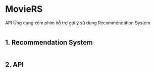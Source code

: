 # MovieRS

API Ứng dụng xem phim hỗ trợ gợi ý sử dụng Recommendation System

<details>
<summary style="display: inline-block; cursor: pointer;"><h2>1. Recommendation System</h2></summary>

<details>
<summary>Tổng quan Hệ thống gợi ý</summary>

Hệ thống gợi ý, hay tiếng anh là Recommender System, là một hệ thống có khả năng tự động gợi ý cho người dùng những sản phẩm họ có thể thích. Đây là một giải pháp thay thế tốt nhất cho các thuật toán tìm kiếm, khi mà những sản phẩm họ có thể thích được tự động đề xuất kể cả khi người dùng có thực hiện hành động tìm tiếm hay không. Bằng cách sử dụng bộ dữ liệu thu thập được từ phía người dùng trước đó, hệ thống sẽ tiến hành dự đoán và đưa ra kết quả gợi ý cho người dùng về những sản phẩm, tính năng, hay dịch vụ... liên quan phù hợp với sở thích, độ quan tâm của người dùng. Từ đó giúp nâng cao được chất lượng dịch vụ cho ứng dụng cũng như thu lại được lợi nhuận cao, đặc biệt trong các sàn thương mại điện tử.

Recommemder System là một trong những mảng tương đối lớn của Học Máy Machine Learning và cũng có lịch sử khá lâu đời, khi lần đầu tiên hệ thống được đề cập trong một bài báo cáo kĩ thuật năm 1990 bởi Jussi Karlgren tại Đại Học Columbia và sau đó được triển khai quy mô lớn từ năm 1994 trở đi bởi Jussi Karlgren. Tuy nhiên, thực tế Recommendation Systems là chỉ thực sự bùng nổ khoảng 10-15 năm gần đây, khi việc tương tác trực tuyến của người dùng gia tăng, và sự phát triển mạnh mẽ của các sàn thương mại điện tử, và cũng không thể thiếu sự tiến bộ của ngành Khoa học dữ liệu hiện nay.

</details>

Các thuật ngữ sau đây sẽ thường được sử dụng,

- Đối tượng, hay người dùng mà hệ thống gợi ý hướng đến được gọi là users,
- Sản phẩm mà hệ thống đưa ra gợi ý được gọi là items
- Sự tương quan giữa các đối tượng và sản phẩm, mức độ quan tâm của đối tượng đối với sản phẩm đó được gọi là rating

Về phân loại, các Recommender Systems thường được chia thành hai nhóm lớn:

- Content-based systems: hoạt động dựa vào đặc điểm của items
- Collaborative filtering: hoạt động với sự cộng tác của users và rating.
  Trong đề tài này, nhóm chúng em tập trung phát triển hệ thống gợi ý, Recommender System theo hướng thứ hai: Collaborative filtering

### 1.1 Collaborative filtering

Lọc cộng tác, hay còn gọi là Collaborative filtering, là một nhóm phương pháp thuộc hệ thống gợi ý, Recommender System, hoạt động dựa trên sự tương quan giữa các users, items và rating, nhằm tìm ra sản phẩm mà người dùng có khả năng thích dựa vào những sản phẩm mà những người dùng khác có hành vi tương tự đã lựa chọn trước đó.
Ưu điểm của Collaborative filtering,

- Hệ thống tận dụng được những thông tin từ các users khác. Nếu biết được đặc điểm hành vi của một vài users tương tự nhau, hệ thống có thể suy luận ra hành vi của những users còn lại.
- Đơn giản, không cần phải mô tả đặc điểm mỗi item như Content-base
  Nhược điểm của Collaborative filtering,
- Hệ thống không giải quyết được các bài toán khởi đầu lạnh (cold-start problem) khi mà người dùng mới không có đặc điểm gì về hành vi, chưa đánh giá sản phẩm bất nào, hay các sản phẩm mới chưa được người dùng nào đánh giá...
- Khi ma trận đánh giá lớn, tức số lượng người dùng lẫn sản phẩm lớn thì thời gian tính toán sẽ tăng cao, khó đáp ứng tư vấn thời gian thực hoặc gần thời gian thực
  Ví dụ: Hai users A, và B đều thích cùng những items (tức là đều đánh giá điểm rating cho các items yêu thích ở mức từ 4 -> 5). Khi đó, dựa vào dữ liệu thu thập được trước đó của userA, ta thấy A thích một số items khác, như vậy nhiều khả năng, userB cũng sẽ thích những items này. Từ đó hệ thống sẽ đề xuất những items này cho userB.

| ![](./readme/460031_9XZYM6B5Ly-ENYTkEtr9dA.png) |
| :---------------------------------------------: |
|      _Phương pháp Collaborative filtering_      |

|  ![](./readme/Collaborative%2BRecommenderV3.png)  |
| :-----------------------------------------------: |
| _Cách thức hoạt động của Collaborative filtering_ |

Việc xác định mức độ quan tâm của mỗi user tới một item dựa trên mức độ quan tâm của similar users tới item đó còn được gọi là User-user Collaborative Filtering.
Trên thực tế, User-user Collaboration filtering cũng tồn tại mặt hạn chế

- Số lượng users luôn lớn hơn số lượng items rất nhiều. Kéo theo việc tính toán rất lớn và phức tạp, và cũng gặp nhiều khó khăn trong việc lưu trữ ma trân dữ liệu.
- Khi một user thay đổi rating, hoặc rating thêm items, toàn bộ tính toán sẽ phải thực hiện lại
  Vì vậy mà, cũng có một hướng tiếp cận khác thay vì xác định user similarities, hệ thống sẽ xác định item similarities. Hướng này được gọi là Item-Item Collaborative Filtering, có thể giải quyết các mặt hạn chế của User-user, và cũng được sử dụng nhiều trong thực tế hơn.
  Trong đề tài này, nhóm chúng em phát triển hệ thống gợi ý, Collaborative filtering Recommender System theo hướng thứ nhất: User-user

### 1.2 Thuật toán Matrix Factorization

Phân tích ma trận thành nhân tử, hay còn gọi là Matrix Factorization, hoặc Matrix Decomposition là một thuật toán của phương pháp Collaborative Filtering Recommendation System.

|                              ![](./readme/1625459218650.png)                               |
| :----------------------------------------------------------------------------------------: |
| _Hình minh họa thuật toán Matrix Factorization (với M,N lần lượt là số items và số users)_ |

Ý tưởng chính của Matrix Factorization áp dụng cho Recommendation Systems là giả định tồn tại các tính chất ẩn mô tả sự liên quan giữa các items và users. Tính chất ẩn có thể là đặc điểm mô tả của items, và cũng có thể là một sự kết hợp của những đặc điểm mô tả này hoặc cũng có thể là bất cứ điều gì mà ta không thực sự cần đặt tên. Mỗi item sẽ mang tính chất ẩn ở một mức độ nào đó tương ứng với các hệ số trong vector X của nó, hệ số càng cao tương ứng với việc mang tính chất đó càng cao. Tương tự, mỗi user cũng sẽ có xu hướng thích những tính chất ẩn nào đó và được mô tả bởi các hệ số trong vector W của nó.

$$
Y \approx
\begin{bmatrix}
  x_1w_1       & x_1w_2   & x_1w_3   & \cdots  & x_1w_N  \\
  x_2w_1       & x_2w_2   & x_2w_3   & \cdots  & x_2w_N  \\
  \vdots  & \vdots  & \vdots  & \ddots  & \vdots \\
  x_Mw_1       & x_Mw_1   & x_Mw_1   & \cdots  & x_Mw_N  \\
\end{bmatrix}
= \begin{bmatrix}
x_1 \\
  x_2\\
  \vdots\\
  x_M \\
\end{bmatrix}
\begin{bmatrix}
  w_1       & w_2   & w_3   & \cdots  & w_N  \\
\end{bmatrix}
= XW
$$

Sau khi tìm được các ma trận items X và ma trận users W, giá trị ước lượng rating của một user j lên một item i bằng biểu thức

$$
\^{y_{ij}} = x_i^Tw_y
$$

Giá trị kết quả của biểu thức sẽ cao nếu các thành phần tương ứng của X và W đều cao. Điều này nghĩa là item mang các tính chất ẩn mà user thích, vậy thì nên gợi ý item này cho user.
Xây dựng hàm mất mát
Việc xây dựng hàm mất mát cũng được dựa trên các thành phần đã được điền của Utility Matrix Y dựa trên biểu thức sau:

$$
\mathcal{L}(X,W) = \frac{1}{2s}\Sigma_{n=1}^N\Sigma_{m:r_{mn}}(y_{mn} - x_mw_n)^2+\frac{\lambda}{2}(\|X\|_F^2+\|W\|_F^2)
$$

<center>Hàm mất mát của thuật toán Matrix Factoriazrtion</center>

Trong đó $r_{mn}$ = 1 nếu item thứ m đã được đánh giá bởi user thứ n, $\|\bullet\|_F^2$ là căn bậc hai của tổng bình phương tất cả các phần tử của ma trận, s là toàn bộ số ratings đã có.
Việc tối ưu đồng thời X,W là tương đối phức tạp, thay vào đó, phương pháp được sử dụng là lần lượt tối ưu một ma trận trong khi cố định ma trận kia, tới khi hội tụ. Ví dụ:

Khi cố định X, việc tối ưu W đưa về việc tối ưu hàm:

$$
\mathcal{L}(W) = \frac{1}{2s}\Sigma_{n=1}^N\Sigma_{m:r_{mn}}(y_{mn} - x_mw_n)^2+\frac{\lambda}{2}\|W\|_F^2
$$

<center>Hàm tối ưu W khi cố định X</center>

Khi cố định W, việc tối ưu X đưa về viêc tối ưu hàm:

$$
\mathcal{L}(X) = \frac{1}{2s}\Sigma_{n=1}^N\Sigma_{m:r_{mn}}(y_{mn} - x_mw_n)^2+\frac{\lambda}{2}\|X\|_F^2
$$

<center>Hàm tối ưu X khi cố định W</center>

### 1.3 Microsoft ML

Microsoft ML (Machine Learning) là một bộ công cụ mạnh mẽ của Microsoft dùng để phát triển và triển khai các mô hình học máy. Nó cung cấp cho người dùng một loạt các tính năng và công cụ để tiến hành tiền xử lý dữ liệu, xây dựng mô hình, đánh giá và triển khai mô hình học máy.

Một trong những ứng dụng phổ biến của học máy là hệ thống đề xuất (recommendation systems), mục tiêu của nó là đề xuất cho người dùng một danh sách các mục dựa trên sở thích và hành vi của người dùng. Microsoft ML cung cấp sự hỗ trợ mạnh mẽ để xây dựng hệ thống đề xuất bằng cách sử dụng nhiều kỹ thuật khác nhau, bao gồm cả matrix factorization.

Microsoft ML cung cấp các thuật toán và công cụ đặc biệt được thiết kế cho hệ thống đề xuất dựa trên matrix factorization. Những công cụ này giúp đơn giản hóa việc triển khai và xây dựng các mô hình đề xuất, cho phép nhà phát triển tập trung vào thiết kế các chiến lược đề xuất hiệu quả và cung cấp trải nghiệm cá nhân hóa cho người dùng.

Với sự hỗ trợ của Microsoft ML, người phát triển có thể xây dựng các hệ thống đề xuất mạnh mẽ, phân tích hành vi người dùng, dự đoán chính xác và đề xuất các mục tiêu phù hợp trong nhiều lĩnh vực khác nhau như thương mại điện tử, dịch vụ streaming nội dung và quảng cáo cá nhân hóa.

### 1.4 Dataset

Ở đây sử dụng dataset của Movielens với mẫu dữ liệu 100K https://grouplens.org/datasets/movielens/latest/

### 1.5 Tạo và đánh giá Model

1. Chọn các Feature: Ở đây thì dataset có nhiều thông tin như userId, movieId, timestamp... Nhưng khi đánh giá thì việc sử dụng dấu thời gian không ảnh hưởng đến đánh giá model nên có thể bỏ qua.
2. Model training: Ở đây dùng Trainers.MatrixFactorizationTrainer có các hyper params như NumberOfIterations, ApproximationRank. Sau khi thay đổi các siêu tham số này thì thấy việc chọn (500, 128) ra kết quả tương đối tốt so với thời gian và công sức bỏ ra. Model artifact được xây dựng ở mức tốt nhất theo đánh giá hồi quy (Regression evaluation) là:

|                                                                                                    ![](./readme/evaluate.png)                                                                                                     |
| :-------------------------------------------------------------------------------------------------------------------------------------------------------------------------------------------------------------------------------: |
|                                                                                            _Đánh giá model bằng Regression evaluation_                                                                                            |
| _Sai số trung bình bình phương (RMSE) là một chỉ số đánh giá đo lường sự khác biệt trung bình giữa các giá trị dự đoán và giá trị thực tế. Giá trị RMSE càng thấp, chứng tỏ mô hình gợi ý có độ chính xác và độ tin cậy cao hơn._ |

Như kết quả cho thấy thì RMSE của mô hình là 0.30322599746270273 và RSquared là 0.9436937947430915, cho thấy mô hình gợi ý dựa trên phân rã ma trận đã hoạt động tốt, với mức độ sai số thấp và khả năng giải thích phương sai cao đối với biến mục tiêu.

</details>

<details>
<summary style="display: inline-block; cursor: pointer;"><h2>2. API</h2></summary>

Ứng dụng được xây dựng với các nhóm và chức năng như sau

- Swagger API: https://movie-rs.azurewebsites.net/swagger/index.html
- Tài khoản thử:
  - email: test_account@gmail.com
  - password: test_account

| STT | Tên         | Danh sách endpoint                                                                                                                                                                                                                     | Method                                                                                                                                         | Mô tả                                                                                                                                                                                                                                                                                                                                                                                                    |
| --- | ----------- | -------------------------------------------------------------------------------------------------------------------------------------------------------------------------------------------------------------------------------------- | ---------------------------------------------------------------------------------------------------------------------------------------------- | -------------------------------------------------------------------------------------------------------------------------------------------------------------------------------------------------------------------------------------------------------------------------------------------------------------------------------------------------------------------------------------------------------- |
| 1   | /Auth       | <ul><li>/login</li><li>/register</li><li>/verify-account</li><li>/lost-account</li><li>/reset-account</li></ul>                                                                                                                        | <ul><li>POST</li><li>POST</li><li>POST</li><li>POST</li><li>POST</li></ul>                                                                     | <ul><li>Đăng nhập</li><li>Đăng ký</li><li>Xác nhận tạo tài khoản</li><li>Báo quên mật khẩu</li><li>Khôi phục mật khẩu</li></ul>                                                                                                                                                                                                                                                                          |
| 2   | /Collection | <ul><li>/{id}</li></ul>                                                                                                                                                                                                                | <ul><li>GET</li></ul>                                                                                                                          | <ul><li>Lấy thông tin về series phim</li></ul>                                                                                                                                                                                                                                                                                                                                                           |
| 3   | /Country    | <ul><li>/</li></ul>                                                                                                                                                                                                                    | <ul><li>GET</li></ul>                                                                                                                          | <ul><li>Danh sách các nước trên thế giới</li></ul>                                                                                                                                                                                                                                                                                                                                                       |
| 4   | /Favourite  | <ul><li>/</li><li>/</li><li>/{id}</li></ul>                                                                                                                                                                                            | <ul><li>GET</li><li>POST</li><li>DELETE</li></ul>                                                                                              | <ul><li>Danh sách các phim đã yêu thích</li><li>Thêm mới yêu thích</li><li>Bỏ yêu thích phim</li></ul>                                                                                                                                                                                                                                                                                                   |
| 5   | /History    | <ul><li>/</li><li>/</li><li>/</li><li>/{id}</li></ul>                                                                                                                                                                                  | <ul><li>GET</li><li>POST</li><li>DELETE</li><li>DELETE</li></ul>                                                                               | <ul><li>Danh sách lịch sử xem phim</li><li>Thêm lịch sử xem phim</li><li>Dọn dẹp lịch sử xem phim</li><li>Bỏ 1 phim ra khỏi lịch sử đã xem</li></ul>                                                                                                                                                                                                                                                     |
| 6   | /Image      | <ul><li>/{path}</li></ul>                                                                                                                                                                                                              | <ul><li>GET</li></ul>                                                                                                                          | <ul><li>Lấy hình ảnh của phim thumbnail/poster</li></ul>                                                                                                                                                                                                                                                                                                                                                 |
| 7   | /Movie      | <ul><li>/video-api</li><li>/{id}</li><li>/{id}/videos</li><li>/{id}/actors</li><li>/{id}/images</li><li>/{id}/recommendation</li><li>/{id}/review</li><li>/popular</li><li>/now_playing</li><li>/upcoming</li><li>/top_rated</li></ul> | <ul><li>POST</li><li>GET</li><li>GET</li><li>GET</li><li>GET</li><li>GET</li><li>GET</li><li>GET</li><li>GET</li><li>GET</li><li>GET</li></ul> | <ul><li>Cập nhật server cung cấp video</li><li>Thông tin chi tiết phim</li><li>Danh sách link phim</li><li>Danh sách diễn viên đóng</li><li>Danh sách thumbnail/poster</li><li>Gợi ý phim liên quan đến phim</li><li>Danh sách đánh giá phim</li><li>Danh sách phim phổ biến</li><li>Danh sách phim đang công chiếu</li><li>Danh sách phim sắp ra mắt</li><li>Dánh sách top phim điểm IMDB cao</li></ul> |
| 8   | /Person     | <ul><li>/{id}</li><li>/{id}/movies</li></ul>                                                                                                                                                                                           | <ul><li>GET</li><li>GET</li></ul>                                                                                                              | <ul><li>Thông tin diễn viên</li><li>Danh sách phim mà diễn viên đóng</li></ul>                                                                                                                                                                                                                                                                                                                           |
| 9   | /Review     | <ul><li>/</li><li>/</li><li>/</li><li>/{id}</li><li>/{id}</li></ul>                                                                                                                                                                    | <ul><li>GET</li><li>POST</li><li>PUT</li><li>GET</li><li>DELETE</li></ul>                                                                      | <ul><li>Danh sách những đánh giá</li><li>Thêm đánh giá</li><li>Cập nhập đánh giá</li><li>Chi tiết đánh giá phim</li><li>Xóa đánh giá</li></ul>                                                                                                                                                                                                                                                           |
| 10  | /Search     | <ul><li>/movie/{query}</li><li>/person/{query}</li></ul>                                                                                                                                                                               | <ul><li>GET</li><li>GET</li></ul>                                                                                                              | <ul><li>Tìm kiếm phim</li><li>Tìm kiếm diễn viên</li></ul>                                                                                                                                                                                                                                                                                                                                               |
| 11  | /User       | <ul><li>/</li><li>/change-password</li><li>/recommendation</li></ul>                                                                                                                                                                   | <ul><li>GET</li><li>PUT</li><li>GET</li></ul>                                                                                                  | <ul><li>Lấy thông tin của tài khoản hiện tại</li><li>Thay đổi mật khẩu</li><li>Danh sách phim gợi ý dựa vào lịch sử</li></ul>                                                                                                                                                                                                                                                                            |

</details>
